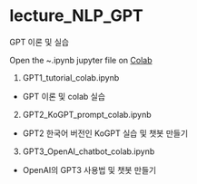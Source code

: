 # lecture_NLP_GPT
GPT 이론 및 실습

Open the ~.ipynb jupyter file on [Colab](https://colab.research.google.com/)


1) GPT1_tutorial_colab.ipynb
  - GPT 이론 및 colab 실습

2) GPT2_KoGPT_prompt_colab.ipynb
  - GPT2 한국어 버전인 KoGPT 실습 및 챗봇 만들기

3) GPT3_OpenAI_chatbot_colab.ipynb
  - OpenAI의 GPT3 사용법 및 챗봇 만들기
